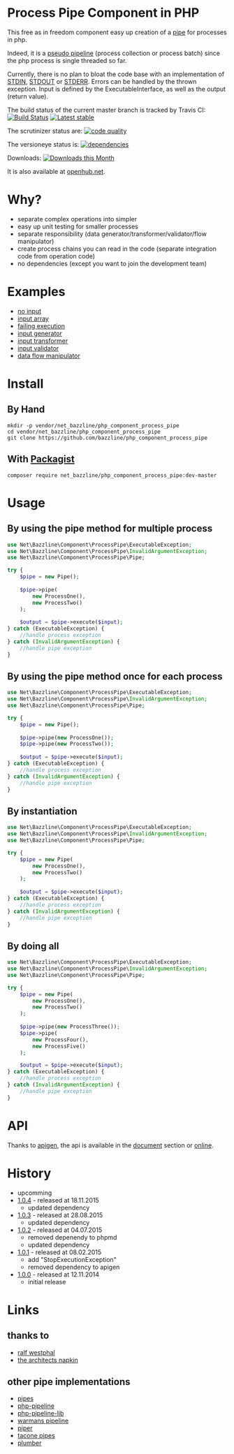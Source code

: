 # Process Pipe Component in PHP

This free as in freedom component easy up creation of a [pipe](http://en.wikipedia.org/wiki/Pipeline_(computing)) for processes in php.

Indeed, it is a [pseudo pipeline](http://en.wikipedia.org/wiki/Pipeline_(software)#Pseudo-pipelines) (process collection or process batch) since the php process is single threaded so far.

Currently, there is no plan to bloat the code base with an implementation of [STDIN](http://en.wikipedia.org/wiki/Standard_streams#Standard_input_.28stdin.29), [STDOUT](http://en.wikipedia.org/wiki/Standard_streams#Standard_output_.28stdout.29) or [STDERR](http://en.wikipedia.org/wiki/Standard_streams#Standard_error_.28stderr.29).
Errors can be handled by the thrown exception. Input is defined by the ExecutableInterface, as well as the output (return value).

The build status of the current master branch is tracked by Travis CI:
[![Build Status](https://travis-ci.org/bazzline/php_component_process_pipe.png?branch=master)](http://travis-ci.org/bazzline/php_component_process_pipe)
[![Latest stable](https://img.shields.io/packagist/v/net_bazzline/php_component_process_pipe.svg)](https://packagist.org/packages/net_bazzline/php_component_process_pipe)

The scrutinizer status are:
[![code quality](https://scrutinizer-ci.com/g/bazzline/php_component_process_pipe/badges/quality-score.png?b=master)](https://scrutinizer-ci.com/g/bazzline/php_component_process_pipe/)

The versioneye status is:
[![dependencies](https://www.versioneye.com/user/projects/53e48c23e0a229172f000146/badge.svg?style=flat)](https://www.versioneye.com/user/projects/53e48c23e0a229172f000146)

Downloads:
[![Downloads this Month](https://img.shields.io/packagist/dm/net_bazzline/php_component_process_pipe.svg)](https://packagist.org/packages/net_bazzline/php_component_process_pipe)

It is also available at [openhub.net](http://www.openhub.net/p/720386).

# Why?

* separate complex operations into simpler
* easy up unit testing for smaller processes
* separate responsibility (data generator/transformer/validator/flow manipulator)
* create process chains you can read in the code (separate integration code from operation code)
* no dependencies (except you want to join the development team)

# Examples

* [no input](https://github.com/bazzline/php_component_process_pipe/tree/master/example/Example/NoInput/run.php)
* [input array](https://github.com/bazzline/php_component_process_pipe/tree/master/example/Example/InputArray/run.php)
* [failing execution](https://github.com/bazzline/php_component_process_pipe/tree/master/example/Example/FailingExecution/run.php)
* [input generator](https://github.com/bazzline/php_component_process_pipe/tree/master/example/Example/InputGenerator/run.php)
* [input transformer](https://github.com/bazzline/php_component_process_pipe/tree/master/example/Example/InputTransformer/run.php)
* [input validator](https://github.com/bazzline/php_component_process_pipe/tree/master/example/Example/InputValidator/run.php)
* [data flow manipulator](https://github.com/bazzline/php_component_process_pipe/tree/master/example/Example/DataFlowManipulator/run.php)

# Install

## By Hand

    mkdir -p vendor/net_bazzline/php_component_process_pipe
    cd vendor/net_bazzline/php_component_process_pipe
    git clone https://github.com/bazzline/php_component_process_pipe

## With [Packagist](https://packagist.org/packages/net_bazzline/php_component_process_pipe)

    composer require net_bazzline/php_component_process_pipe:dev-master

# Usage

## By using the pipe method for multiple process

```php
use Net\Bazzline\Component\ProcessPipe\ExecutableException;
use Net\Bazzline\Component\ProcessPipe\InvalidArgumentException;
use Net\Bazzline\Component\ProcessPipe\Pipe;

try {
    $pipe = new Pipe();
    
    $pipe->pipe(
        new ProcessOne(), 
        new ProcessTwo()
    );
    
    $output = $pipe->execute($input);
} catch (ExecutableException) {
    //handle process exception
} catch (InvalidArgumentException) {
    //handle pipe exception
}
```
## By using the pipe method once for each process

```php
use Net\Bazzline\Component\ProcessPipe\ExecutableException;
use Net\Bazzline\Component\ProcessPipe\InvalidArgumentException;
use Net\Bazzline\Component\ProcessPipe\Pipe;

try {
    $pipe = new Pipe();
    
    $pipe->pipe(new ProcessOne());
    $pipe->pipe(new ProcessTwo());
    
    $output = $pipe->execute($input);
} catch (ExecutableException) {
    //handle process exception
} catch (InvalidArgumentException) {
    //handle pipe exception
}
```

## By instantiation

```php
use Net\Bazzline\Component\ProcessPipe\ExecutableException;
use Net\Bazzline\Component\ProcessPipe\InvalidArgumentException;
use Net\Bazzline\Component\ProcessPipe\Pipe;

try {
    $pipe = new Pipe(
        new ProcessOne(),
        new ProcessTwo()
    );
    
    $output = $pipe->execute($input);
} catch (ExecutableException) {
    //handle process exception
} catch (InvalidArgumentException) {
    //handle pipe exception
}
```

## By doing all

```php
use Net\Bazzline\Component\ProcessPipe\ExecutableException;
use Net\Bazzline\Component\ProcessPipe\InvalidArgumentException;
use Net\Bazzline\Component\ProcessPipe\Pipe;

try {
    $pipe = new Pipe(
        new ProcessOne(),
        new ProcessTwo()
    );
    
    $pipe->pipe(new ProcessThree());
    $pipe->pipe(
        new ProcessFour(),
        new ProcessFive()
    );

    $output = $pipe->execute($input);
} catch (ExecutableException) {
    //handle process exception
} catch (InvalidArgumentException) {
    //handle pipe exception
}
```


# API

Thanks to [apigen](https://github.com/apigen/apigen), the api is available in the [document](https://github.com/bazzline/php_component_process_pipe/blob/master/document/index.html) section or [online](http://code.bazzline.net/).

# History

* upcomming
* [1.0.4](https://github.com/bazzline/php_component_process_pipe/tree/1.0.4) - released at 18.11.2015
    * updated dependency
* [1.0.3](https://github.com/bazzline/php_component_process_pipe/tree/1.0.3) - released at 28.08.2015
    * updated dependency
* [1.0.2](https://github.com/bazzline/php_component_process_pipe/tree/1.0.2) - released at 04.07.2015
    * removed depenendy to phpmd
    * updated dependency
* [1.0.1](https://github.com/bazzline/php_component_process_pipe/tree/1.0.1) - released at 08.02.2015
    * add "StopExecutionException"
    * removed dependency to apigen
* [1.0.0](https://github.com/bazzline/php_component_process_pipe/tree/1.0.0) - released at 12.11.2014
    * initial release

# Links

## thanks to

* [ralf westphal](http://ralfw.de/)
* [the architects napkin](https://leanpub.com/thearchitectsnapkin-derschummelzettel)

## other pipe implementations

* [pipes](https://github.com/vkartaviy/pipes)
* [php-pipeline](https://github.com/JosephMoniz/php-pipeline)
* [php-pipeline-lib](https://github.com/phppro/php-pipeline-lib)
* [warmans pipeline](https://github.com/warmans/pipeline)
* [piper](https://github.com/yuya-takeyama/piper)
* [tacone pipes](https://github.com/tacone/pipes)
* [plumber](https://github.com/jadell/plumber)

